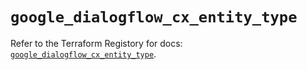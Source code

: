 # `google_dialogflow_cx_entity_type`

Refer to the Terraform Registory for docs: [`google_dialogflow_cx_entity_type`](https://www.terraform.io/docs/providers/google/r/dialogflow_cx_entity_type).
